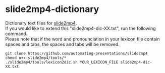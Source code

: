 # slide2mp4-dictionary
Dictionary text files for [slide2mp4](https://github.com/automating-presentations/slide2mp4).  
If you would like to extend this "slide2mp4-dic-XX.txt", run the following command.  
Please note that if the word and pronounciation in your lexicon file contain spaces and tabs, the spaces and tabs will be removed.

```
git clone https://github.com/automating-presentations/slide2mp4
chmod u+x slide2mp4/tools/*
./slide2mp4/tools/lexicon2dic.sh YOUR_LEXICON_FILE slide2mp4-dic-XX.txt
```
